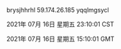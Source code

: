 brysjhhrhl 59.174.26.185 yqqlmgsycl

2021年 07月 16日 星期五 23:10:01 CST

2021年 07月 16日 星期五 15:10:01 GMT
